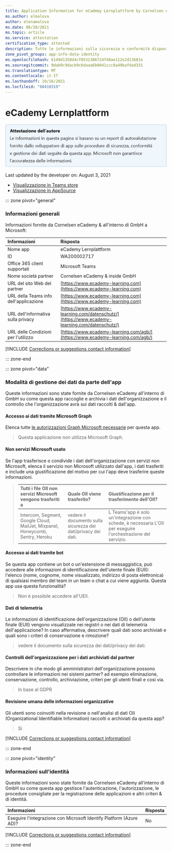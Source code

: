 ```yaml
---
title: Application Information for eCademy Lernplattform by Cornelsen eCademy &amp; inside GmbH
ms.author: elmalova
author: elenamalova
ms.date: 08/20/2021
ms.topic: article
ms.service: attestation
certification_type: attested
description: Tutte le informazioni sulla sicurezza e conformità disponibili per eCademy Lernplattform, i criteri di gestione dei dati, le informazioni sul catalogo app Microsoft Cloud App Security e le informazioni sulla sicurezza/conformità nel Registro di sistema CSA STAR.
zone_pivot_groups: app-info-data-identity
ms.openlocfilehash: 6149d1358d4cf0531386724f40ae112e2d13b81e
ms.sourcegitcommit: 9dab9c9dacb9c6daaa6b0041ccc8a49bafdad331
ms.translationtype: MT
ms.contentlocale: it-IT
ms.lasthandoff: 10/16/2021
ms.locfileid: "60410319"
---
```

# <a name="ecademy-lernplattform"></a>eCademy Lernplattform

<p></p>
<img alt="Publisher Attestation: The information on this page is based on a self-assessment report provided by the app developer on the security, compliance, and data handling practices followed by this app. Microsoft makes no guarantees regarding the accuracy of the information." src="../media/attested.png" width="650" />
<p>Last updated by the developer on: August 3, 2021</p>

* <a href="https://teams.microsoft.com/l/app/8b1066b0-59c2-4a7b-8ac6-f43edcfe5eef" target="_blank">Visualizzazione in Teams store</a>
* <a href="https://appsource.microsoft.com/product/office/WA200002717" target="_blank">Visualizzazione in AppSource</a>

::: zone pivot="general"

### <a name="general-information"></a>Informazioni generali

Informazioni fornite da Cornelsen eCademy &amp; all'interno di GmbH a Microsoft:

| **Informazioni** | **Risposta** |
|:----------------|:-------------|
| Nome app | eCademy Lernplattform |
| ID | WA200002717 |
| Office 365 client supportati | Microsoft Teams |
| Nome società partner | Cornelsen eCademy &amp; inside GmbH |
| URL del sito Web del partner | [https://www.ecademy-learning.com](https://www.ecademy-learning.com) |
| URL della Teams info dell'applicazione | [https://www.ecademy-learning.com](https://www.ecademy-learning.com) |
| URL dell'informativa sulla privacy | [https://www.ecademy-learning.com/datenschutz/](https://www.ecademy-learning.com/datenschutz/) |
| URL delle Condizioni per l'utilizzo | [https://www.ecademy-learning.com/agb/](https://www.ecademy-learning.com/agb/) |

 [!INCLUDE [Corrections or suggestions contact information](../includes/corrections-or-suggestions.md)]

::: zone-end

::: zone pivot="data"

### <a name="how-the-app-handles-data"></a>Modalità di gestione dei dati da parte dell'app

Queste informazioni sono state fornite da Cornelsen eCademy all'interno di GmbH su come questa app raccoglie e archivia i dati dell'organizzazione e il controllo che l'organizzazione avrà sui dati raccolti &amp; dall'app.

#### <a name="data-access-using-microsoft-graph"></a>Accesso ai dati tramite Microsoft Graph

Elenca tutte [le autorizzazioni Graph Microsoft necessarie](https://docs.microsoft.com/graph/permissions-reference) per questa app.

>Questa applicazione non utilizza Microsoft Graph.


#### <a name="non-microsoft-services-used"></a>Non servizi Microsoft usato

Se l'app trasferisce o condivide i dati dell'organizzazione con servizi non Microsoft, elenca il servizio non Microsoft utilizzato dall'app, i dati trasferiti e include una giustificazione del motivo per cui l'app deve trasferire queste informazioni.

>| **Tutti i file OII non servizi Microsoft vengono trasferiti a** |  **Quale OII viene trasferito?** | **Giustificazione per il trasferimento dell'OII?** |
>|:-----------------------------------------------------|:------------------------------|:----------------------------------------|
>| Intercom, Segment, Google Cloud, MailJet, Mixpanel, Honeycomb, Sentry, Heroku | vedere il documento sulla sicurezza dei dati/privacy dei dati. | L Teams'app è solo un'integrazione con schede, è necessaria L'OII per eseguire l'orchestrazione del servizio. |

#### <a name="data-access-via-bots"></a>Accesso ai dati tramite bot

Se questa app contiene un bot o un'estensione di messaggistica, può accedere alle informazioni di identificazione dell'utente finale (EUII): l'elenco (nome, cognome, nome visualizzato, indirizzo di posta elettronica) di qualsiasi membro del team in un team o chat a cui viene aggiunta. Questa app usa questa funzionalità?

>Non è possibile accedere all'UEII.


#### <a name="telemetry-data"></a>Dati di telemetria

Le informazioni di identificazione dell'organizzazione (OII) o dell'utente finale (EUII) vengono visualizzate nei registri o nei dati di telemetria dell'applicazione? In caso affermativa, descrivere quali dati sono archiviati e quali sono i criteri di conservazione e rimozione?

>vedere il documento sulla sicurezza dei dati/privacy dei dati.

#### <a name="organizational-controls-for-data-stored-by-partner"></a>Controlli dell'organizzazione per i dati archiviati dal partner

Descrivere in che modo gli amministratori dell'organizzazione possono controllare le informazioni nei sistemi partner? ad esempio eliminazione, conservazione, controllo, archiviazione, criteri per gli utenti finali e così via.

>In base al GDPR

#### <a name="human-review-of-organizational-information"></a>Revisione umana delle informazioni organizzative

Gli utenti sono coinvolti nella revisione o nell'analisi di dati OII (Organizational Identifiable Information) raccolti o archiviati da questa app?

>Sì

[!INCLUDE [Corrections or suggestions contact information](../includes/corrections-or-suggestions.md)]

::: zone-end


::: zone pivot="identity"

### <a name="identity-information"></a>Informazioni sull'identità

Queste informazioni sono state fornite da Cornelsen eCademy all'interno di GmbH su come questa app gestisce l'autenticazione, l'autorizzazione, le procedure consigliate per la registrazione delle applicazioni e altri criteri &amp; di identità.

| **Informazioni** | **Risposta** |
|:----------------|:-------------|
| Eseguire l'integrazione con Microsoft Identify Platform (Azure AD)?  | No |

[!INCLUDE [Corrections or suggestions contact information](../includes/corrections-or-suggestions.md)]

::: zone-end

